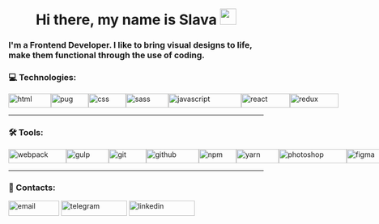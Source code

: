 <h1 align="center">Hi there, my name is <b>Slava</b> <img src="https://github.com/blackcater/blackcater/raw/main/images/Hi.gif" height="32"/></h1>

### I'm a **Frontend Developer**. I like to bring visual designs to life, make them functional through the use of coding.

### 💻 Technologies:

<div style="display:flex">
  <img alt="html" src="https://img.shields.io/badge/-HTML-404040?style=flat&logo=html5" width="84" height="28" />
  <img alt="pug" src="https://img.shields.io/badge/-Pug-404040?style=flat&logo=pug" width="74" height="28" />
  <img alt="css" src="https://img.shields.io/badge/-CSS-404040?style=flat&logo=CSS3&logoColor=1572B6" width="74" height="28" />
  <img alt="sass" src="https://img.shields.io/badge/-Sass-404040?style=flat&logo=sass" width="84" height="28" />
  <img alt="javascript" src="https://img.shields.io/badge/-JavaScript-404040?style=flat&logo=JavaScript" width="144" height="28" />
  <img alt="react" src="https://img.shields.io/badge/-React-404040?style=flat&logo=React" width="96" height="28" />
  <img alt="redux" src="https://img.shields.io/badge/-Redux-404040?style=flat&logo=Redux" width="96" height="28" />
</div>

---

### 🛠 Tools:

<div style="display:flex">
  <img alt="webpack" src="https://img.shields.io/badge/-Webpack-404040?style=flat&logo=webpack" width="114" height="28" />
  <img alt="gulp" src="https://img.shields.io/badge/-Gulp-404040?style=flat&logo=gulp" width="84" height="28" />
  <img alt="git" src="https://img.shields.io/badge/-Git-404040?style=flat&logo=git" width="74" height="28" />
  <img alt="github" src="https://img.shields.io/badge/-GitHub-404040?style=flat&logo=github" width="104" height="28" />
  <img alt="npm" src="https://img.shields.io/badge/-NPM-404040?style=flat&logo=npm" width="74" height="28" />
  <img alt="yarn" src="https://img.shields.io/badge/-Yarn-404040?style=flat&logo=yarn" width="84" height="28" />
  <img alt="photoshop" src="https://img.shields.io/badge/-PhotoShop-404040?style=flat&logo=adobe-photoshop" width="134" height="28" />
  <img alt="figma" src="https://img.shields.io/badge/-Figma-404040?style=flat&logo=figma" width="94" height="28" />
  <img alt="vsc" src="https://img.shields.io/badge/-VS_Code-404040?style=flat&logo=visual-studio-code&logoColor=007ACC" width="114" height="28" />
</div>

---

### 💬 Contacts:

[<img alt="email" src="https://img.shields.io/badge/email-FF0000.svg?&style=for-the-badge&logo=maildotru&logoColor=fff" width="100" height="30" />](https://volkov.slava@hotmail.com)
[<img alt="telegram" src="https://img.shields.io/badge/telegram-0088cc.svg?&style=for-the-badge&logo=telegram&logoColor=fff" width="130" height="30" />](https://t.me/volkov_slava)
[<img alt="linkedin" src="https://img.shields.io/badge/linkedin-0077B5.svg?&style=for-the-badge&logo=linkedin&logoColor=fff" width="130" height="30" />](https://t.me/volkov_slava)

